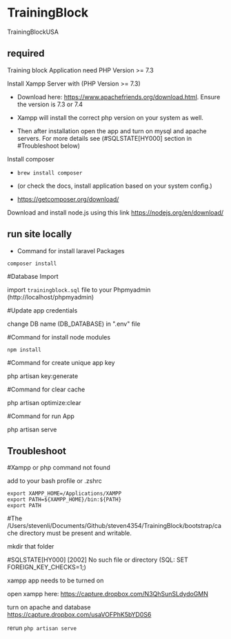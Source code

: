# TrainingBlock
TrainingBlockUSA

## required
Training block Application need PHP Version >= 7.3

Install Xampp Server with (PHP Version >= 7.3)

- Download here: https://www.apachefriends.org/download.html. Ensure the version is 7.3 or 7.4

- Xampp will install the correct php version on your system as well.

- Then after installation open the app and turn on mysql and apache servers. For more details see (#SQLSTATE[HY000] section in #Troubleshoot below)

Install composer

- `brew install composer`

- (or check the docs, install application based on your system config.)

- https://getcomposer.org/download/

Download and install node.js using this link https://nodejs.org/en/download/


## run site locally

- Command for install laravel Packages

`composer install`

#Database Import

import `trainingblock.sql` file to your Phpmyadmin (http://localhost/phpmyadmin)

#Update app credentials

change DB name (DB_DATABASE) in ".env" file

#Command for install node modules

`npm install`

#Command for create unique app key

php artisan key:generate

#Command for clear cache

php artisan optimize:clear

#Command for run App

php artisan serve

## Troubleshoot

#Xampp or php command not found

add to your bash profile or .zshrc

```
export XAMPP_HOME=/Applications/XAMPP
export PATH=${XAMPP_HOME}/bin:${PATH}
export PATH
```

#The /Users/stevenli/Documents/Github/steven4354/TrainingBlock/bootstrap/cache directory must be present and writable.

mkdir that folder

#SQLSTATE[HY000] [2002] No such file or directory (SQL: SET FOREIGN_KEY_CHECKS=1;)

xampp app needs to be turned on

open xampp here:
https://capture.dropbox.com/N3QhSunSLdydoGMN

turn on apache and database
https://capture.dropbox.com/usaVOFPhK5bYD0S6

rerun
`php artisan serve`
